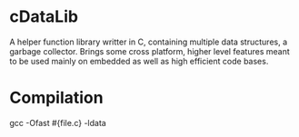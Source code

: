 # cDataLib
 A helper function library writter in C, containing multiple data structures, a garbage collector. Brings some cross platform, higher level features meant to be used mainly on embedded as well as high efficient code bases.

# Compilation
gcc -Ofast #{file.c} -ldata
